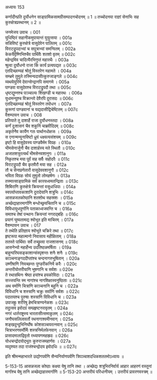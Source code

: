 अध्यायः 153

कर्णादीन्प्रति दुर्योधनेन साङ्ग्रामिकसामग्रीसम्पादनचोदनम् ॥ 1 ॥ तच्चोदनया राज्ञां सेनाभिः सह कुरुक्षेत्रप्रस्थानम् ॥ 2 ॥

जनमेजय उवाच ।	001    
युधिष्ठिरं सहानीकमुपायान्तं युयुत्सया ।	001a  
सन्निविष्टं कुरुक्षेत्रे वासुदेवेन पालितम् ॥	001c  
विराटद्रुपदाभ्यां च सपुत्राभ्यां समन्वितम् ।	002a  
केकयैर्वृष्णिभिश्चैव पार्थिवैः शतशो वृतम् ॥	002c  
महेन्द्रमिव चादित्यैरभिगुप्तं महारथैः ।	003a  
श्रुत्वा दुर्योधनो राजा किं कार्यं प्रत्यपद्यत ॥	003c  
एतदिच्छाम्यहं श्रोतुं विस्तरेण महामते ।	004a  
सम्भ्रमे तुमुले तस्मिन्यदासीत्कुरुजाङ्गले ॥	004c  
व्यथयेयुरिमे देवान्सेन्द्रानपि समागमे ।	005a  
पाण्डवा वासुदेवश्च विराटद्रुपदौ तथा ॥	005c  
धृष्टद्युम्नश्च पाञ्चाल्यः शिखण्डी च महारथः ।	006a  
युधामन्युश्च विक्रान्तो देवैरपि दुरासदः ॥	006c  
एतदिच्छाम्यहं श्रोतुं विस्तरेण तपोधन ।	007a  
कुरूणां पाण्डवानां च यद्यदासीद्विचेष्टितम् ॥	007c  
वैशम्पायन उवाच ।	008    
प्रतियाते तु दाशार्हे राजा दुर्योधनस्तदा ।	008a  
कर्णं दुःशासनं चैव शकुनिं चाब्रवीदिदम् ॥	008c  
अकृतेनैव कार्येण गतः पार्थानधोक्षजः ।	009a  
स एनान्मन्युनाविष्टो ध्रुवं धक्ष्यत्यसंशयम् ॥	009c  
इष्टो हि वासुदेवस्य पाण्डवैर्मम विग्रहः ।	010a  
भीमसेनार्जुनौ चैव दाशार्हस्य मते स्थितौ ॥	010c  
अजातशत्रुरत्यर्थं भीमसेनवशानुगः ।	011a  
निकृतश्च मया पूर्वं सह सर्वैः सहोदरैः ॥	011c  
विराटद्रुपदौ चैव कृतवैरौ मया सह ।	012a  
तौ च सेनाप्रणेतारौ वासुदेववशानुगौ ॥	012c  
भविता विग्रहः सोयं तुमुलो लोमहर्षणः ।	013a  
तस्मात्साङ्ग्रामिकं सर्वं कारयध्वमतन्द्रिताः ॥	013c  
शिबिराणि कुरुक्षेत्रे क्रियन्तां वसुधाधिपाः ।	014a  
स्वपर्याप्तावकाशानि दुरादेयानि शत्रुभिः ॥	014c  
आसन्नजलकोष्ठानि शतशोथ सहस्रशः ।	015a  
अच्छेद्याहारमार्गाणि बन्धोच्छ्रयचितानि च ॥	015c  
विविधायुधपूर्णानि पताकाध्वजवन्ति च ।	016a  
समाश्च तेषां पन्थानः क्रियन्तां नगराद्बहिः ॥	016c  
प्रयाणं घुष्यतामद्य श्वोभूत इति माचिरम् ।	017a  
वैशम्पायन उवाच ।	017    
ते तथेति प्रतिज्ञाय श्वोभूते चक्रिरे तथा ॥	017c  
हृष्टरूपा महात्मानो निवासाय महीक्षिताम् ।	018a  
ततस्ते पार्थिवाः सर्वे तच्छ्रुत्वा राजशासनम् ॥	018c  
आसनेभ्यो महार्हेभ्य उदतिष्ठन्नमर्षिताः ।	019a  
बाहून्परिघसङ्काशान्संस्पृशन्तः शनैः शनैः ॥	019c  
काञ्चनाङ्गददीप्तांश्च चन्दनागरुभूषितान् ।	020a  
उष्णीषाणि नियच्छन्तः पुण्डरीकनिभै करैः ।	020c  
अन्तरीयोत्तरीयाणि भूषणानि च सर्वशः ॥	020e   
ते रथान्रथिनः श्रेष्ठा हयांश्च हयकोविदाः ।	021a  
सज्जयन्ति स्म नागांश्च नागशिक्षास्वनुष्ठिताः ॥	021c  
अथ वर्माणि चित्राणि काञ्चनानि बहूनि च ।	022a  
विविधानि च शस्त्राणि चक्रुः सर्वाणि सर्वशः ॥	022c  
पदातयश्च पुरुषाः शस्त्राणि विविधानि च ।	023a  
उपाजह्रुः शरीरेषु हेमचित्राण्यनेकशः ॥	023c  
तदुत्सव इवोदग्रं सम्प्रहृष्टनरावृतम् ।	024a  
नगरं धार्तराष्ट्रस्य भारतासीत्समाकुलम् ॥	024c  
जनौघसलिलावर्तो रथनागाश्वमीनवान् ।	025a  
शङ्खदुन्दुभिनिर्घोषः कोशसञ्चयरत्नवान् ॥	025c  
चित्राभरणवर्मोर्मिः शस्त्रनिर्मलफेनवान् ।	026a  
प्रासादमालाद्रिवृतो रथ्यापणमहाह्रदः ॥	026c  
योधचन्द्रोदयोद्भूतः कुरुराजमहार्णवः ।	027a  
व्यदृश्यत तदा राजंश्चन्द्रोदय इवोदधिः ॥ ॥	027c  

इति श्रीमन्महाभारते उद्योगपर्वणि सैन्यनिर्याणपर्वणि त्रिपञ्चाशदधिकशततमोऽध्यायः ॥

5-153-15 आसन्नजला कोष्ठाः कक्ष्या येषु तानि तथा । अच्छेद्यः शत्रुभिरनिर्वार्य आहार आहरणं वस्तूनां मार्गाश्च येषु तानि अच्छेद्याहारमार्गाणि ॥ 5-153-20 अन्तरीयं परिधानीयम् । उत्तरीयं प्रावरणवस्त्रम् ॥
